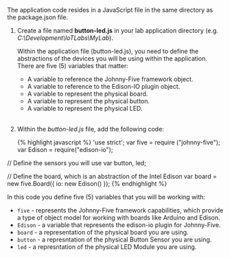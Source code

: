 The application code resides in a JavaScript file in the same directory as the package.json file.

1. Create a file named __button-led.js__ in your lab application directory (e.g. _C:\Development\IoTLabs\MyLab_).

    Within the application file (button-led.js), you need to define the abstractions of the devices you will be using within the application. There are five (5) variables that matter:

    * A variable to reference the Johnny-Five framework object.
    * A variable to reference to the Edison-IO plugin object.
    * A variable to represent the physical board.
    * A variable to represent the physical button.
    * A variable to represent the physical LED.<br/><br/>

2. Within the _button-led.js_ file, add the following code:

    {% highlight javascript %}
    'use strict';
var five = require ("johnny-five"); 
var Edison = require("edison-io");

// Define the sensors you will use
var button, led;

// Define the board, which is an abstraction of the Intel Edison
var board = new five.Board({
    io: new Edison()
});
    {% endhighlight %}

In this code you define five (5) variables that you will be working with:

* `five` - represents the Johnny-Five framework capabilities, which provide a type of object model for working with boards like Arduino and Edison.
* `Edison` - a variable that represents the edison-io plugin for Johnny-Five.
* `board` - a representation of the physical board you are using.
* `button` - a represntation of the physical Button Sensor you are using.
* `led` - a represntation of the physical LED Module you are using.